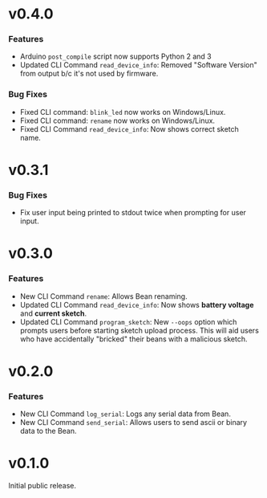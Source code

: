 # v0.4.0

### Features

* Arduino `post_compile` script now supports Python 2 and 3
* Updated CLI Command `read_device_info`: Removed "Software Version" from output b/c it's not used by firmware.

### Bug Fixes

* Fixed CLI command: `blink_led` now works on Windows/Linux.
* Fixed CLI command: `rename` now works on Windows/Linux.
* Fixed CLI Command `read_device_info`: Now shows correct sketch name.


# v0.3.1

### Bug Fixes

* Fix user input being printed to stdout twice when prompting for user input.


# v0.3.0

### Features

* New CLI Command `rename`: Allows Bean renaming.
* Updated CLI Command `read_device_info`: Now shows **battery voltage** and **current sketch**.
* Updated CLI Command `program_sketch`: New `--oops` option which prompts users before starting sketch upload process. This will aid users who have accidentally "bricked" their beans with a malicious sketch.


# v0.2.0

### Features

* New CLI Command `log_serial`: Logs any serial data from Bean.
* New CLI Command `send_serial`: Allows users to send ascii or binary data to the Bean.

# v0.1.0

Initial public release.
